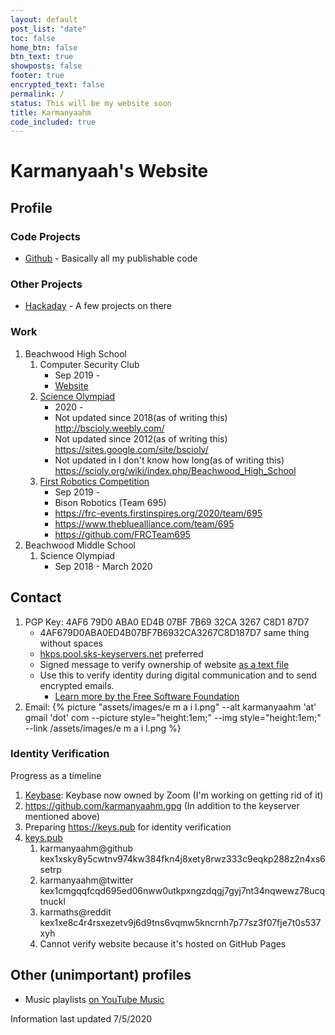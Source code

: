 ```yaml
---
layout: default
post_list: "date"
toc: false
home_btn: false
btn_text: true
showposts: false
footer: true
encrypted_text: false
permalink: /
status: This will be my website soon
title: Karmanyaahm
code_included: true
---
```


# Karmanyaah's Website

## Profile

### Code Projects

   * [Github](https://github.com/karmanyaahm) -  Basically all my publishable code

### Other Projects
   * [Hackaday](https://hackaday.io/karmanyaahm) - A few projects on there

### Work
1. Beachwood High School
   1. Computer Security Club
      - Sep 2019 -
      - [Website](https://beachwood-high-school.github.io)
   2. [Science Olympiad](https://www.soinc.org/)
      - 2020 -
      - Not updated since 2018(as of writing this) <http://bscioly.weebly.com/>
      - Not updated since 2012(as of writing this) <https://sites.google.com/site/bscioly/>
      - Not updated in I don't know how long(as of writing this) <https://scioly.org/wiki/index.php/Beachwood_High_School>
   3. [First Robotics Competition](https://www.firstinspires.org/robotics/frc)
      - Sep 2019 -
      - Bison Robotics (Team 695)
      - <https://frc-events.firstinspires.org/2020/team/695>
      - <https://www.thebluealliance.com/team/695>
      - <https://github.com/FRCTeam695>
2. Beachwood Middle School
   1. Science Olympiad
      - Sep 2018 - March 2020

## Contact

1. PGP Key: 4AF6 79D0 ABA0 ED4B 07BF 7B69 32CA 3267 C8D1 87D7
   - 4AF679D0ABA0ED4B07BF7B6932CA3267C8D187D7 same thing without spaces
   - [hkps.pool.sks-keyservers.net](http://hkps.pool.sks-keyservers.net) preferred
   - Signed message to verify ownership of website [as a text file](/gpg-verify-site.txt "link to pgp signed site ownership verification")
   - Use this to verify identity during digital communication and to send encrypted emails.
     - [Learn more by the Free Software Foundation](https://emailselfdefense.fsf.org/en/ "email self defense by the free software foundation")
2. Email: {% picture "assets/images/e m a i l.png" --alt karmanyaahm 'at' gmail 'dot' com --picture style="height:1em;" --img style="height:1em;" --link /assets/images/e m a i l.png %}

### Identity Verification

Progress as a timeline

1.  [Keybase](https://keybase.io/karmanyaahm): Keybase now owned by Zoom (I'm working on getting rid of it)
2.  <https://github.com/karmanyaahm.gpg> (In addition to the keyserver mentioned above)
3.  Preparing <https://keys.pub> for identity verification
4.  [keys.pub](https://keys.pub/)
    1. karmanyaahm@github kex1xsky8y5cwtnv974kw384fkn4j8xety8rwz333c9eqkp288z2n4xs6setrp
    2. karmanyaahm@twitter kex1cmgqqfcqd695ed06nww0utkpxngzdqgj7gyj7nt34nqwewz78ucqtnuckl
    3. karmaths@reddit kex1xe8c4r4rsxezetv9j6d9tns6vqmw5kncrnh7p77sz3f07fje7t0s537xyh
    4. Cannot verify website because it's hosted on GitHub Pages


## Other (unimportant) profiles

- Music playlists [on YouTube Music](https://music.youtube.com/browse/UCiBpDtvo8GthIt7cXcR5Gqw)  


Information last updated 7/5/2020
